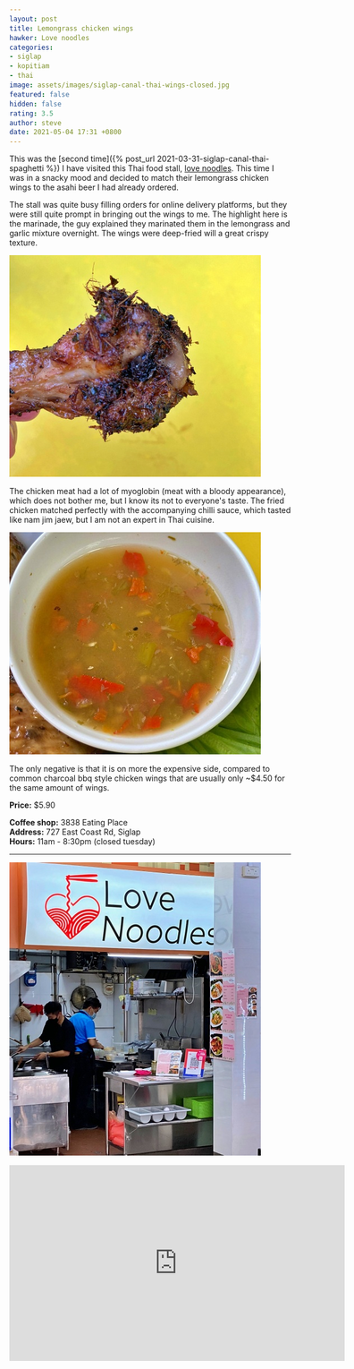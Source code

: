 ```yaml
---
layout: post
title: Lemongrass chicken wings
hawker: Love noodles
categories:
- siglap
- kopitiam
- thai
image: assets/images/siglap-canal-thai-wings-closed.jpg
featured: false
hidden: false
rating: 3.5
author: steve
date: 2021-05-04 17:31 +0800
---
```

This was the [second time]({% post_url 2021-03-31-siglap-canal-thai-spaghetti %}) I have visited this Thai food stall, [love noodles](https://lovenoodles.sg). This time I was in a snacky mood and decided to match their lemongrass chicken wings to the asahi beer I had already ordered.

The stall was quite busy filling orders for online delivery platforms, but they were still quite prompt in bringing out the wings to me. The highlight here is the marinade, the guy explained they marinated them in the lemongrass and garlic mixture overnight. The wings were deep-fried will a great crispy texture.

![Heavily marinated chicken wing](/assets/images/siglap-canal-thai-wings-3.jpg "description text")

The chicken meat had a lot of myoglobin (meat with a bloody appearance), which does not bother me, but I know its not to everyone's taste. The fried chicken matched perfectly with the accompanying chilli sauce, which tasted like nam jim jaew, but I am not an expert in Thai cuisine.

![Nam jim jaew](/assets/images/siglap-canal-thai-wings-2.jpg "Nam jim jaew")

The only negative is that it is on more the expensive side, compared to common charcoal bbq style chicken wings that are usually only ~$4.50 for the same amount of wings.

**Price:** $5.90  

**Coffee shop:** 3838 Eating Place  
**Address:** 727 East Coast Rd, Siglap  
**Hours:** 11am - 8:30pm (closed tuesday)  

***  

![Love noodles](/assets/images/siglap-canal-thai-spaghetti-2.jpg "Love noodles")

<iframe src="https://www.google.com/maps/embed?pb=!1m14!1m8!1m3!1d15955.087373268225!2d103.922976!3d1.3123069!3m2!1i1024!2i768!4f13.1!3m3!1m2!1s0x0%3A0xcec2574a869428ea!2sLove%20Noodles!5e0!3m2!1sen!2ssg!4v1617162979519!5m2!1sen!2ssg" width="600" height="350" style="border:0;" allowfullscreen="" loading="lazy"></iframe>